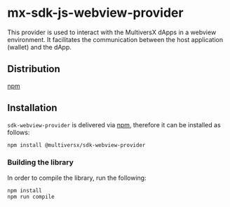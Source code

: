 # mx-sdk-js-webview-provider

This provider is used to interact with the MultiversX dApps in a webview environment.
It facilitates the communication between the host application (wallet) and the dApp.

## Distribution

[npm](https://www.npmjs.com/package/@multiversx/sdk-webview-provider)

## Installation

`sdk-webview-provider` is delivered via [npm](https://www.npmjs.com/package/@multiversx/sdk-webview-provider), therefore it can be installed as follows:

```
npm install @multiversx/sdk-webview-provider
```

### Building the library

In order to compile the library, run the following:

```
npm install
npm run compile
```
